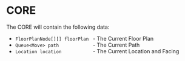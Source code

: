 # CORE #

The CORE will contain the following data:

  * `FloorPlanNode[][] floorPlan ` - The Current Floor Plan
  * `Queue<Move> path            ` - The Current Path
  * `Location location           ` - The Current Location and Facing